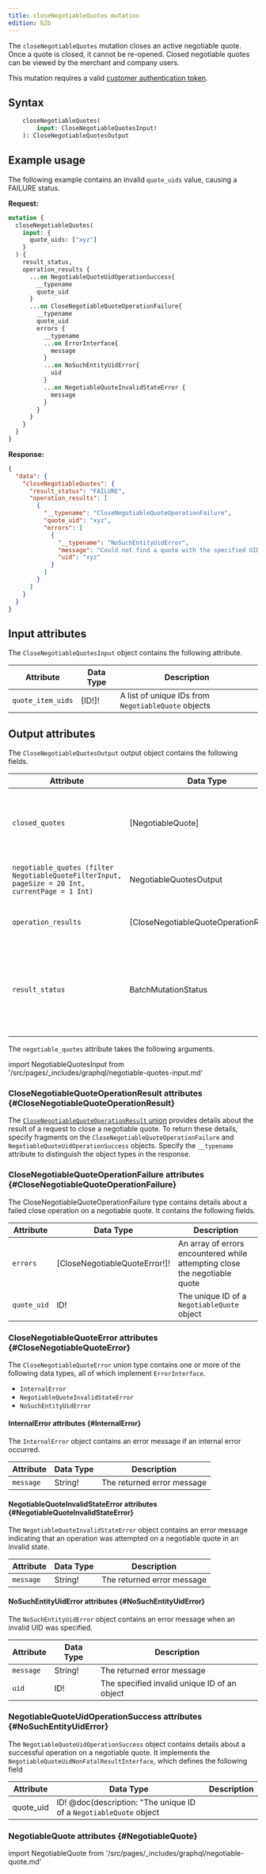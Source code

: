 ```yaml
---
title: closeNegotiableQuotes mutation
edition: b2b
---
```


The `closeNegotiableQuotes` mutation closes an active negotiable quote. Once a quote is closed, it cannot be re-opened. Closed negotiable quotes can be viewed by the merchant and company users.

This mutation requires a valid [customer authentication token]({{page.baseurl}}/graphql/mutations/generate-customer-token.html).

## Syntax

```graphql
    closeNegotiableQuotes(
        input: CloseNegotiableQuotesInput!
    ): CloseNegotiableQuotesOutput
```

## Example usage

The following example contains an invalid `quote_uids` value, causing a FAILURE status.

**Request:**

```graphql
mutation {
  closeNegotiableQuotes(
    input: {
      quote_uids: ["xyz"]
    }
  ) {
    result_status,
    operation_results {
      ...on NegotiableQuoteUidOperationSuccess{
        __typename
        quote_uid
      }
      ...on CloseNegotiableQuoteOperationFailure{
        __typename
        quote_uid
        errors {
          __typename
          ...on ErrorInterface{
            message
          }
          ...on NoSuchEntityUidError{
            uid
          }
          ...on NegotiableQuoteInvalidStateError {
            message
          }
        }
      }
    }
  }
}
```

**Response:**

```json
{
  "data": {
    "closeNegotiableQuotes": {
      "result_status": "FAILURE",
      "operation_results": [
        {
          "__typename": "CloseNegotiableQuoteOperationFailure",
          "quote_uid": "xyz",
          "errors": [
            {
              "__typename": "NoSuchEntityUidError",
              "message": "Could not find a quote with the specified UID.",
              "uid": "xyz"
            }
          ]
        }
      ]
    }
  }
}
```

## Input attributes

The `CloseNegotiableQuotesInput` object contains the following attribute.

Attribute | Data Type | Description
--- | --- | ---
`quote_item_uids` | [ID!]! | A list of unique IDs from `NegotiableQuote` objects

## Output attributes

The `CloseNegotiableQuotesOutput` output object contains the following fields.

Attribute | Data Type | Description
--- | --- | ---
`closed_quotes` | [NegotiableQuote] | Deprecated. Use `operation_results` instead. An array containing the negotiable quotes that were just closed
`negotiable_quotes (filter NegotiableQuoteFilterInput, pageSize = 20 Int, currentPage = 1 Int)` | NegotiableQuotesOutput | A list of negotiable quotes that the customer can view
`operation_results` | [CloseNegotiableQuoteOperationResult!]! | An array of closed negotiable quote UIDs and details about any errors
`result_status` | BatchMutationStatus | The status of the request to close one or more negotiable quotes. The possible values are SUCCESS, FAILURE, and MIXED_RESULTS

The `negotiable_quotes` attribute takes the following arguments.

import NegotiableQuotesInput from '/src/pages/_includes/graphql/negotiable-quotes-input.md'

<NegotiableQuotesInput />

### CloseNegotiableQuoteOperationResult attributes {#CloseNegotiableQuoteOperationResult}

The [`CloseNegotiableQuoteOperationResult` union]({{page.baseurl}}/graphql/unions.html) provides details about the result of a request to close a negotiable quote. To return these details, specify fragments on the `CloseNegotiableQuoteOperationFailure` and `NegotiableQuoteUidOperationSuccess` objects. Specify the `__typename` attribute to distinguish the object types in the response.

### CloseNegotiableQuoteOperationFailure attributes {#CloseNegotiableQuoteOperationFailure}

The CloseNegotiableQuoteOperationFailure type contains details about a failed close operation on a negotiable quote. It contains the following fields.

Attribute | Data Type | Description
--- | --- | ---
`errors` | [CloseNegotiableQuoteError!]! | An array of errors encountered while attempting close the negotiable quote
`quote_uid` | ID! | The unique ID of a `NegotiableQuote` object

### CloseNegotiableQuoteError attributes {#CloseNegotiableQuoteError}

The `CloseNegotiableQuoteError` union type contains one or more of the following data types, all of which implement `ErrorInterface`.

*  `InternalError`
*  `NegotiableQuoteInvalidStateError`
*  `NoSuchEntityUidError`

#### InternalError attributes {#InternalError}

The `InternalError` object contains an error message if an internal error occurred.

Attribute | Data Type | Description
--- | --- | ---
`message` | String! | The returned error message

#### NegotiableQuoteInvalidStateError attributes {#NegotiableQuoteInvalidStateError}

The `NegotiableQuoteInvalidStateError` object contains an error message indicating that an operation was attempted on a negotiable quote in an invalid state.

Attribute | Data Type | Description
--- | --- | ---
`message` | String! | The returned error message

#### NoSuchEntityUidError attributes {#NoSuchEntityUidError}

The `NoSuchEntityUidError` object contains an error message when an invalid UID was specified.

Attribute | Data Type | Description
--- | --- | ---
`message` | String! | The returned error message
`uid` | ID! | The specified invalid unique ID of an object

### NegotiableQuoteUidOperationSuccess attributes {#NoSuchEntityUidError}

The `NegotiableQuoteUidOperationSuccess` object contains details about a successful operation on a negotiable quote. It implements the `NegotiableQuoteUidNonFatalResultInterface`, which defines the following field

Attribute | Data Type | Description
--- | --- | ---
quote_uid | ID! @doc(description: "The unique ID of a `NegotiableQuote` object

### NegotiableQuote attributes {#NegotiableQuote}

import NegotiableQuote from '/src/pages/_includes/graphql/negotiable-quote.md'

<NegotiableQuote />

